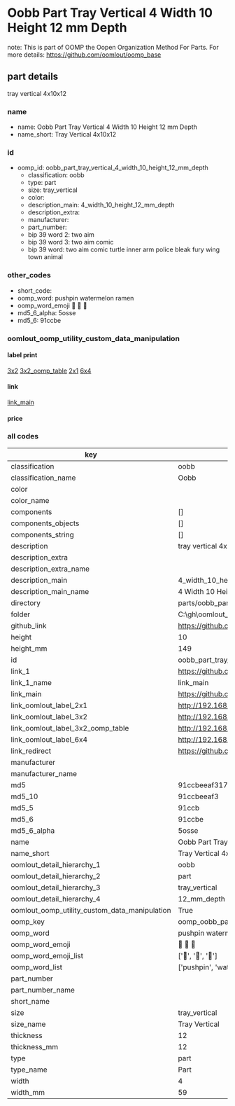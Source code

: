# Oobb Part Tray Vertical 4 Width 10 Height 12 mm Depth  

note: This is part of OOMP the Oopen Organization Method For Parts. For more details: https://github.com/oomlout/oomp_base

##  part details
  



tray vertical 4x10x12



### name
* name: Oobb Part Tray Vertical 4 Width 10 Height 12 mm Depth
* name_short: Tray Vertical 4x10x12 
### id
* oomp_id: oobb_part_tray_vertical_4_width_10_height_12_mm_depth
  * classification: oobb
  * type: part
  * size: tray_vertical
  * color: 
  * description_main: 4_width_10_height_12_mm_depth
  * description_extra: 
  * manufacturer: 
  * part_number: 
  * bip 39 word 2: two aim
  * bip 39 word 3: two aim comic
  * bip 39 word: two aim comic turtle inner arm police bleak fury wing town animal

### other_codes
* short_code: 
* oomp_word: pushpin watermelon ramen
* oomp_word_emoji :pushpin: :watermelon: :ramen:
* md5_6_alpha: 5osse
* md5_6: 91ccbe






### oomlout_oomp_utility_custom_data_manipulation
#### label print
[3x2](http://192.168.1.245:1112/?label=oomp%205osse)
[3x2_oomp_table](http://192.168.1.108:1112/?label=oomp%205osse)
[2x1](http://192.168.1.242:1112/?label=oomp%205osse)
[6x4](http://192.168.1.55:1112/?label=oomp%205osse)    

#### link

[link_main](https://github.com/oomlout/oomlout_oobb_version_4_generated_parts/tree/main/navigation_oomp/oobb/part/tray_vertical/4_width_10_height_12_mm_depth/part)                              

#### price







### all codes 
| key | value |  
| --- | --- |  
| classification | oobb |  
| classification_name | Oobb |  
| color |  |  
| color_name |  |  
| components | [] |  
| components_objects | [] |  
| components_string | [] |  
| description | tray vertical 4x10x12 |  
| description_extra |  |  
| description_extra_name |  |  
| description_main | 4_width_10_height_12_mm_depth |  
| description_main_name | 4 Width 10 Height 12 mm Depth |  
| directory | parts/oobb_part_tray_vertical_4_width_10_height_12_mm_depth |  
| folder | C:\gh\oomlout_oobb_version_4_generated_parts\parts\oobb_part_tray_vertical_4_width_10_height_12_mm_depth |  
| github_link | https://github.com/oomlout/oomlout_oomp_part_src/tree/main/parts/oobb_part_tray_vertical_4_width_10_height_12_mm_depth |  
| height | 10 |  
| height_mm | 149 |  
| id | oobb_part_tray_vertical_4_width_10_height_12_mm_depth |  
| link_1 | https://github.com/oomlout/oomlout_oobb_version_4_generated_parts/tree/main/navigation_oomp/oobb/part/tray_vertical/4_width_10_height_12_mm_depth/part |  
| link_1_name | link_main |  
| link_main | https://github.com/oomlout/oomlout_oobb_version_4_generated_parts/tree/main/navigation_oomp/oobb/part/tray_vertical/4_width_10_height_12_mm_depth/part |  
| link_oomlout_label_2x1 | http://192.168.1.242:1112/?label=oomp%205osse |  
| link_oomlout_label_3x2 | http://192.168.1.245:1112/?label=oomp%205osse |  
| link_oomlout_label_3x2_oomp_table | http://192.168.1.108:1112/?label=oomp%205osse |  
| link_oomlout_label_6x4 | http://192.168.1.55:1112/?label=oomp%205osse |  
| link_redirect | https://github.com/oomlout/oomlout_oobb_version_4_generated_parts/tree/main/parts/oobb_tray_vertical_04_10_12 |  
| manufacturer |  |  
| manufacturer_name |  |  
| md5 | 91ccbeeaf31794f42eba3eae5c81575d |  
| md5_10 | 91ccbeeaf3 |  
| md5_5 | 91ccb |  
| md5_6 | 91ccbe |  
| md5_6_alpha | 5osse |  
| name | Oobb Part Tray Vertical 4 Width 10 Height 12 mm Depth |  
| name_short | Tray Vertical 4x10x12  |  
| oomlout_detail_hierarchy_1 | oobb |  
| oomlout_detail_hierarchy_2 | part |  
| oomlout_detail_hierarchy_3 | tray_vertical |  
| oomlout_detail_hierarchy_4 | 12_mm_depth |  
| oomlout_oomp_utility_custom_data_manipulation | True |  
| oomp_key | oomp_oobb_part_tray_vertical_4_width_10_height_12_mm_depth |  
| oomp_word | pushpin watermelon ramen |  
| oomp_word_emoji | :pushpin: :watermelon: :ramen: |  
| oomp_word_emoji_list | [':pushpin:', ':watermelon:', ':ramen:'] |  
| oomp_word_list | ['pushpin', 'watermelon', 'ramen'] |  
| part_number |  |  
| part_number_name |  |  
| short_name |  |  
| size | tray_vertical |  
| size_name | Tray Vertical |  
| thickness | 12 |  
| thickness_mm | 12 |  
| type | part |  
| type_name | Part |  
| width | 4 |  
| width_mm | 59 |  
